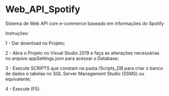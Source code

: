 # Web_API_Spotify
Sistema de Web API com e-commerce baseado em informações do Spotify

Instruções:

1 - Dar download no Projeto;

2 - Abra o Projeto no Visual Studio 2019 e faça as alterações necessárias no arquivo appSettings.json para acessar o Database;

3 - Execute SCRIPTS que constam na pasta /Scripts_DB para criar o banco de dados e tabelas no SQL Server Management Studio (SSMS) ou equivalente; 

4 - Execute (F5).
